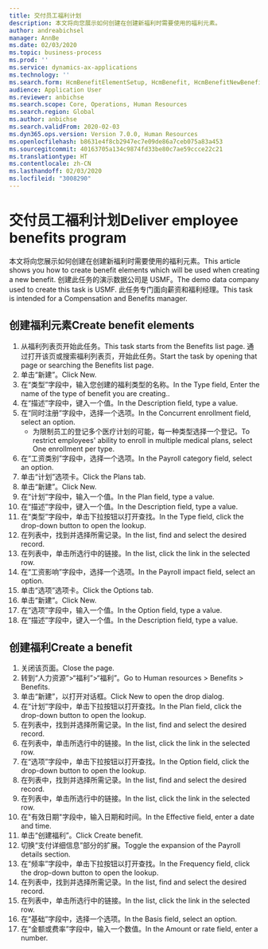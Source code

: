 ```yaml
---
title: 交付员工福利计划
description: 本文将向您展示如何创建在创建新福利时需要使用的福利元素。
author: andreabichsel
manager: AnnBe
ms.date: 02/03/2020
ms.topic: business-process
ms.prod: ''
ms.service: dynamics-ax-applications
ms.technology: ''
ms.search.form: HcmBenefitElementSetup, HcmBenefit, HcmBenefitNewBenefit, HcmBenefitPlanLookup
audience: Application User
ms.reviewer: anbichse
ms.search.scope: Core, Operations, Human Resources
ms.search.region: Global
ms.author: anbichse
ms.search.validFrom: 2020-02-03
ms.dyn365.ops.version: Version 7.0.0, Human Resources
ms.openlocfilehash: b8631e4f8cb2947ec7e09de86a7ceb075a83a453
ms.sourcegitcommit: 40163705a134c9874fd33be80c7ae59ccce22c21
ms.translationtype: HT
ms.contentlocale: zh-CN
ms.lasthandoff: 02/03/2020
ms.locfileid: "3008290"
---
```

# <a name="deliver-employee-benefits-program"></a><span data-ttu-id="0a573-103">交付员工福利计划</span><span class="sxs-lookup"><span data-stu-id="0a573-103">Deliver employee benefits program</span></span>

<span data-ttu-id="0a573-104">本文将向您展示如何创建在创建新福利时需要使用的福利元素。</span><span class="sxs-lookup"><span data-stu-id="0a573-104">This article shows you how to create benefit elements which will be used when creating a new benefit.</span></span> <span data-ttu-id="0a573-105">创建此任务的演示数据公司是 USMF。</span><span class="sxs-lookup"><span data-stu-id="0a573-105">The demo data company used to create this task is USMF.</span></span> <span data-ttu-id="0a573-106">此任务专门面向薪资和福利经理。</span><span class="sxs-lookup"><span data-stu-id="0a573-106">This task is intended for a Compensation and Benefits manager.</span></span>


## <a name="create-benefit-elements"></a><span data-ttu-id="0a573-107">创建福利元素</span><span class="sxs-lookup"><span data-stu-id="0a573-107">Create benefit elements</span></span>
1. <span data-ttu-id="0a573-108">从福利列表页开始此任务。</span><span class="sxs-lookup"><span data-stu-id="0a573-108">This task starts from the Benefits list page.</span></span> <span data-ttu-id="0a573-109">通过打开该页或搜索福利列表页，开始此任务。</span><span class="sxs-lookup"><span data-stu-id="0a573-109">Start the task by opening that page or searching the Benefits list page.</span></span>
2. <span data-ttu-id="0a573-110">单击“新建”。</span><span class="sxs-lookup"><span data-stu-id="0a573-110">Click New.</span></span>
3. <span data-ttu-id="0a573-111">在“类型”字段中，输入您创建的福利类型的名称。</span><span class="sxs-lookup"><span data-stu-id="0a573-111">In the Type field, Enter the name of the type of benefit you are creating..</span></span>
4. <span data-ttu-id="0a573-112">在“描述”字段中，键入一个值。</span><span class="sxs-lookup"><span data-stu-id="0a573-112">In the Description field, type a value.</span></span>
5. <span data-ttu-id="0a573-113">在“同时注册”字段中，选择一个选项。</span><span class="sxs-lookup"><span data-stu-id="0a573-113">In the Concurrent enrollment field, select an option.</span></span>
    * <span data-ttu-id="0a573-114">为限制员工的登记多个医疗计划的可能，每一种类型选择一个登记。</span><span class="sxs-lookup"><span data-stu-id="0a573-114">To restrict employees' ability to enroll in multiple medical plans, select One enrollment per type.</span></span>  
6. <span data-ttu-id="0a573-115">在“工资类别”字段中，选择一个选项。</span><span class="sxs-lookup"><span data-stu-id="0a573-115">In the Payroll category field, select an option.</span></span>
7. <span data-ttu-id="0a573-116">单击“计划”选项卡。</span><span class="sxs-lookup"><span data-stu-id="0a573-116">Click the Plans tab.</span></span>
8. <span data-ttu-id="0a573-117">单击“新建”。</span><span class="sxs-lookup"><span data-stu-id="0a573-117">Click New.</span></span>
9. <span data-ttu-id="0a573-118">在“计划”字段中，输入一个值。</span><span class="sxs-lookup"><span data-stu-id="0a573-118">In the Plan field, type a value.</span></span>
10. <span data-ttu-id="0a573-119">在“描述”字段中，键入一个值。</span><span class="sxs-lookup"><span data-stu-id="0a573-119">In the Description field, type a value.</span></span>
11. <span data-ttu-id="0a573-120">在“类型”字段中，单击下拉按钮以打开查找。</span><span class="sxs-lookup"><span data-stu-id="0a573-120">In the Type field, click the drop-down button to open the lookup.</span></span>
12. <span data-ttu-id="0a573-121">在列表中，找到并选择所需记录。</span><span class="sxs-lookup"><span data-stu-id="0a573-121">In the list, find and select the desired record.</span></span>
13. <span data-ttu-id="0a573-122">在列表中，单击所选行中的链接。</span><span class="sxs-lookup"><span data-stu-id="0a573-122">In the list, click the link in the selected row.</span></span>
14. <span data-ttu-id="0a573-123">在“工资影响”字段中，选择一个选项。</span><span class="sxs-lookup"><span data-stu-id="0a573-123">In the Payroll impact field, select an option.</span></span>
15. <span data-ttu-id="0a573-124">单击“选项”选项卡。</span><span class="sxs-lookup"><span data-stu-id="0a573-124">Click the Options tab.</span></span>
16. <span data-ttu-id="0a573-125">单击“新建”。</span><span class="sxs-lookup"><span data-stu-id="0a573-125">Click New.</span></span>
17. <span data-ttu-id="0a573-126">在“选项”字段中，输入一个值。</span><span class="sxs-lookup"><span data-stu-id="0a573-126">In the Option field, type a value.</span></span>
18. <span data-ttu-id="0a573-127">在“描述”字段中，键入一个值。</span><span class="sxs-lookup"><span data-stu-id="0a573-127">In the Description field, type a value.</span></span>

## <a name="create-a-benefit"></a><span data-ttu-id="0a573-128">创建福利</span><span class="sxs-lookup"><span data-stu-id="0a573-128">Create a benefit</span></span>
1. <span data-ttu-id="0a573-129">关闭该页面。</span><span class="sxs-lookup"><span data-stu-id="0a573-129">Close the page.</span></span>
2. <span data-ttu-id="0a573-130">转到“人力资源”>“福利”>“福利”。</span><span class="sxs-lookup"><span data-stu-id="0a573-130">Go to Human resources > Benefits > Benefits.</span></span>
3. <span data-ttu-id="0a573-131">单击“新建”，以打开对话框。</span><span class="sxs-lookup"><span data-stu-id="0a573-131">Click New to open the drop dialog.</span></span>
4. <span data-ttu-id="0a573-132">在“计划”字段中，单击下拉按钮以打开查找。</span><span class="sxs-lookup"><span data-stu-id="0a573-132">In the Plan field, click the drop-down button to open the lookup.</span></span>
5. <span data-ttu-id="0a573-133">在列表中，找到并选择所需记录。</span><span class="sxs-lookup"><span data-stu-id="0a573-133">In the list, find and select the desired record.</span></span>
6. <span data-ttu-id="0a573-134">在列表中，单击所选行中的链接。</span><span class="sxs-lookup"><span data-stu-id="0a573-134">In the list, click the link in the selected row.</span></span>
7. <span data-ttu-id="0a573-135">在“选项”字段中，单击下拉按钮以打开查找。</span><span class="sxs-lookup"><span data-stu-id="0a573-135">In the Option field, click the drop-down button to open the lookup.</span></span>
8. <span data-ttu-id="0a573-136">在列表中，找到并选择所需记录。</span><span class="sxs-lookup"><span data-stu-id="0a573-136">In the list, find and select the desired record.</span></span>
9. <span data-ttu-id="0a573-137">在列表中，单击所选行中的链接。</span><span class="sxs-lookup"><span data-stu-id="0a573-137">In the list, click the link in the selected row.</span></span>
10. <span data-ttu-id="0a573-138">在"有效日期"字段中，输入日期和时间。</span><span class="sxs-lookup"><span data-stu-id="0a573-138">In the Effective field, enter a date and time.</span></span>
11. <span data-ttu-id="0a573-139">单击“创建福利”。</span><span class="sxs-lookup"><span data-stu-id="0a573-139">Click Create benefit.</span></span>
12. <span data-ttu-id="0a573-140">切换“支付详细信息”部分的扩展。</span><span class="sxs-lookup"><span data-stu-id="0a573-140">Toggle the expansion of the Payroll details section.</span></span>
13. <span data-ttu-id="0a573-141">在“频率”字段中，单击下拉按钮以打开查找。</span><span class="sxs-lookup"><span data-stu-id="0a573-141">In the Frequency field, click the drop-down button to open the lookup.</span></span>
14. <span data-ttu-id="0a573-142">在列表中，找到并选择所需记录。</span><span class="sxs-lookup"><span data-stu-id="0a573-142">In the list, find and select the desired record.</span></span>
15. <span data-ttu-id="0a573-143">在列表中，单击所选行中的链接。</span><span class="sxs-lookup"><span data-stu-id="0a573-143">In the list, click the link in the selected row.</span></span>
16. <span data-ttu-id="0a573-144">在“基础”字段中，选择一个选项。</span><span class="sxs-lookup"><span data-stu-id="0a573-144">In the Basis field, select an option.</span></span>
17. <span data-ttu-id="0a573-145">在“金额或费率”字段中，输入一个数值。</span><span class="sxs-lookup"><span data-stu-id="0a573-145">In the Amount or rate field, enter a number.</span></span>

